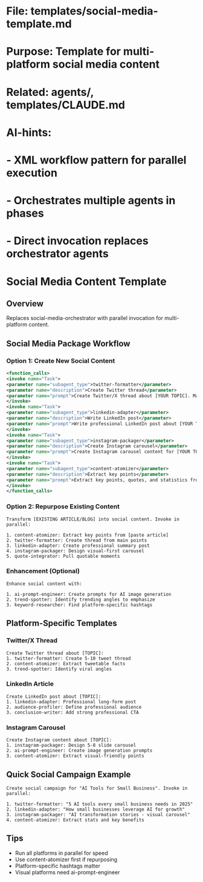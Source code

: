 # File: templates/social-media-template.md
# Purpose: Template for multi-platform social media content
# Related: agents/, templates/CLAUDE.md
# AI-hints:
# - XML workflow pattern for parallel execution
# - Orchestrates multiple agents in phases
# - Direct invocation replaces orchestrator agents

# Social Media Content Template

## Overview
Replaces social-media-orchestrator with parallel invocation for multi-platform content.

## Social Media Package Workflow

### Option 1: Create New Social Content
```xml
<function_calls>
<invoke name="Task">
<parameter name="subagent_type">twitter-formatter</parameter>
<parameter name="description">Create Twitter thread</parameter>
<parameter name="prompt">Create Twitter/X thread about [YOUR TOPIC]. Maximum 10 tweets. Focus on: [key message/angle]</parameter>
</invoke>
<invoke name="Task">
<parameter name="subagent_type">linkedin-adapter</parameter>
<parameter name="description">Write LinkedIn post</parameter>
<parameter name="prompt">Write professional LinkedIn post about [YOUR TOPIC]. Target audience: [professionals/industry]. Include relevant hashtags.</parameter>
</invoke>
<invoke name="Task">
<parameter name="subagent_type">instagram-packager</parameter>
<parameter name="description">Create Instagram carousel</parameter>
<parameter name="prompt">Create Instagram carousel content for [YOUR TOPIC]. 5-8 slides, visual-first approach. Key points: [list main points]</parameter>
</invoke>
<invoke name="Task">
<parameter name="subagent_type">content-atomizer</parameter>
<parameter name="description">Extract key points</parameter>
<parameter name="prompt">Extract key points, quotes, and statistics from [YOUR TOPIC] for social media use.</parameter>
</invoke>
</function_calls>
```

### Option 2: Repurpose Existing Content
```
Transform [EXISTING ARTICLE/BLOG] into social content. Invoke in parallel:

1. content-atomizer: Extract key points from [paste article]
2. twitter-formatter: Create thread from main points
3. linkedin-adapter: Create professional summary post
4. instagram-packager: Design visual-first carousel
5. quote-integrator: Pull quotable moments
```

### Enhancement (Optional)
```
Enhance social content with:

1. ai-prompt-engineer: Create prompts for AI image generation
2. trend-spotter: Identify trending angles to emphasize
3. keyword-researcher: Find platform-specific hashtags
```

## Platform-Specific Templates

### Twitter/X Thread
```
Create Twitter thread about [TOPIC]:
1. twitter-formatter: Create 5-10 tweet thread
2. content-atomizer: Extract tweetable facts
3. trend-spotter: Identify viral angles
```

### LinkedIn Article
```
Create LinkedIn post about [TOPIC]:
1. linkedin-adapter: Professional long-form post
2. audience-profiler: Define professional audience
3. conclusion-writer: Add strong professional CTA
```

### Instagram Carousel
```
Create Instagram content about [TOPIC]:
1. instagram-packager: Design 5-8 slide carousel
2. ai-prompt-engineer: Create image generation prompts
3. content-atomizer: Extract visual-friendly points
```

## Quick Social Campaign Example

```
Create social campaign for "AI Tools for Small Business". Invoke in parallel:

1. twitter-formatter: "5 AI tools every small business needs in 2025"
2. linkedin-adapter: "How small businesses leverage AI for growth"
3. instagram-packager: "AI transformation stories - visual carousel"
4. content-atomizer: Extract stats and key benefits
```

## Tips
- Run all platforms in parallel for speed
- Use content-atomizer first if repurposing
- Platform-specific hashtags matter
- Visual platforms need ai-prompt-engineer